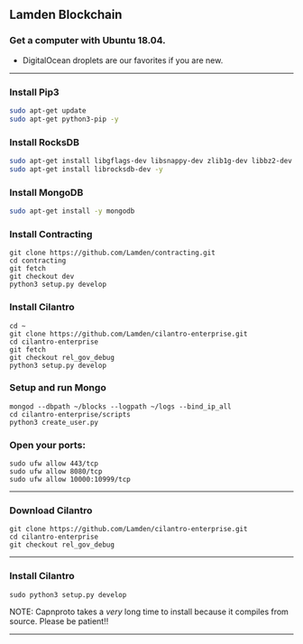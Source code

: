 ## Lamden Blockchain
### Get a computer with Ubuntu 18.04.
* DigitalOcean droplets are our favorites if you are new.

* * *

### Install Pip3
```bash
sudo apt-get update
sudo apt-get python3-pip -y
```

### Install RocksDB
```bash
sudo apt-get install libgflags-dev libsnappy-dev zlib1g-dev libbz2-dev liblz4-dev libzstd-dev libbz2-dev -y
sudo apt-get install librocksdb-dev -y
```

### Install MongoDB
```bash
sudo apt-get install -y mongodb
```

### Install Contracting
```
git clone https://github.com/Lamden/contracting.git
cd contracting
git fetch
git checkout dev
python3 setup.py develop
```

### Install Cilantro
```
cd ~
git clone https://github.com/Lamden/cilantro-enterprise.git
cd cilantro-enterprise
git fetch
git checkout rel_gov_debug
python3 setup.py develop
```

### Setup and run Mongo
```
mongod --dbpath ~/blocks --logpath ~/logs --bind_ip_all
cd cilantro-enterprise/scripts
python3 create_user.py
```

### Open your ports:
```
sudo ufw allow 443/tcp
sudo ufw allow 8080/tcp
sudo ufw allow 10000:10999/tcp
```
* * *

### Download Cilantro
```
git clone https://github.com/Lamden/cilantro-enterprise.git
cd cilantro-enterprise
git checkout rel_gov_debug
```
* * *
### Install Cilantro
```
sudo python3 setup.py develop
```
NOTE: Capnproto takes a *very* long time to install because it compiles from source. Please be patient!!

* * *
